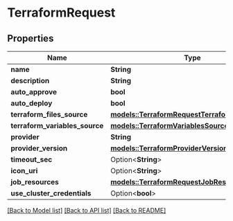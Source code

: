 # TerraformRequest

## Properties

Name | Type | Description | Notes
------------ | ------------- | ------------- | -------------
**name** | **String** |  | 
**description** | **String** |  | 
**auto_approve** | **bool** |  | 
**auto_deploy** | **bool** |  | 
**terraform_files_source** | [**models::TerraformRequestTerraformFilesSource**](TerraformRequest_terraform_files_source.md) |  | 
**terraform_variables_source** | [**models::TerraformVariablesSourceRequest**](TerraformVariablesSourceRequest.md) |  | 
**provider** | **String** |  | 
**provider_version** | [**models::TerraformProviderVersion**](TerraformProviderVersion.md) |  | 
**timeout_sec** | Option<**String**> |  | [optional]
**icon_uri** | Option<**String**> |  | [optional]
**job_resources** | [**models::TerraformRequestJobResources**](TerraformRequestJobResources.md) |  | 
**use_cluster_credentials** | Option<**bool**> |  | [optional]

[[Back to Model list]](../README.md#documentation-for-models) [[Back to API list]](../README.md#documentation-for-api-endpoints) [[Back to README]](../README.md)


